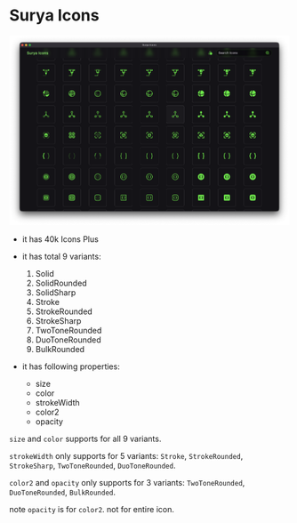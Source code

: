 # Surya Icons

![Surya Icons Preview](/imgs/img1.png)

- it has 40k Icons Plus

- it has total 9 variants:

  1. Solid
  2. SolidRounded
  3. SolidSharp
  4. Stroke
  5. StrokeRounded
  6. StrokeSharp
  7. TwoToneRounded
  8. DuoToneRounded
  9. BulkRounded

- it has following properties:

  - size
  - color
  - strokeWidth
  - color2
  - opacity

`size` and `color` supports for all 9 variants.

`strokeWidth` only supports for 5 variants: `Stroke`, `StrokeRounded`, `StrokeSharp`, `TwoToneRounded`, `DuoToneRounded`.

`color2` and `opacity` only supports for 3 variants: `TwoToneRounded`, `DuoToneRounded`, `BulkRounded`.

note `opacity` is for `color2`. not for entire icon.
